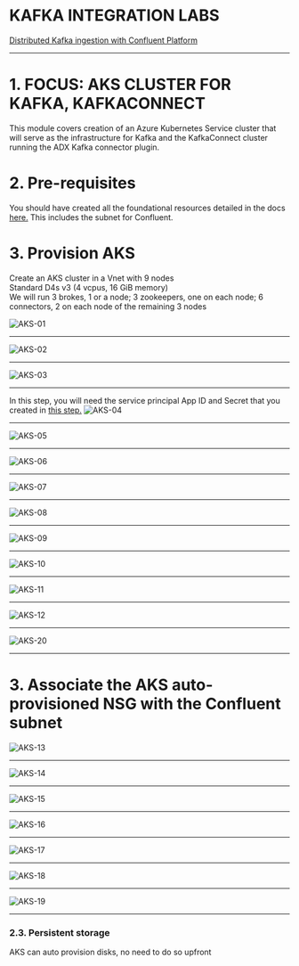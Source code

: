 # KAFKA INTEGRATION LABS

[Distributed Kafka ingestion with Confluent Platform](../README.md)
<hr>

# 1. FOCUS: AKS CLUSTER FOR KAFKA, KAFKACONNECT
This module covers creation of an Azure Kubernetes Service cluster that will serve as the infrastructure for Kafka and the KafkaConnect cluster running the ADX Kafka connector plugin.

# 2. Pre-requisites
You should have created all the foundational resources detailed in the docs [here.](../common/README.md)  This includes the subnet for Confluent.

# 3. Provision AKS

Create an AKS cluster in a Vnet with 9 nodes<br>
Standard D4s v3 (4 vcpus, 16 GiB memory)<br>
We will run 3 brokes, 1 or a node; 3 zookeepers, one on each node; 6 connectors, 2 on each node of the remaining 3 nodes<br>

![AKS-01](../images/confluent-01.png)
<br>
<hr>

![AKS-02](../images/confluent-02.png)
<br>
<hr>

![AKS-03](../images/confluent-03.png)
<br>
<hr>

In this step, you will need the service principal App ID and Secret that you created in [this step.](../common/create-spn.md) 
![AKS-04](../images/confluent-04.png)
<br>
<hr>

![AKS-05](../images/confluent-05.png)
<br>
<hr>

![AKS-06](../images/confluent-06.png)
<br>
<hr>

![AKS-07](../images/confluent-07.png)
<br>
<hr>

![AKS-08](../images/confluent-08.png)
<br>
<hr>

![AKS-09](../images/confluent-09.png)
<br>
<hr>

![AKS-10](../images/confluent-10.png)
<br>
<hr>

![AKS-11](../images/confluent-11.png)
<br>
<hr>

![AKS-12](../images/confluent-12.png)
<br>
<hr>

![AKS-20](../images/confluent-20.png)
<br>
<hr>

# 3. Associate the AKS auto-provisioned NSG with the Confluent subnet

![AKS-13](../images/confluent-13.png)
<br>
<hr>

![AKS-14](../images/confluent-14.png)
<br>
<hr>

![AKS-15](../images/confluent-15.png)
<br>
<hr>

![AKS-16](../images/confluent-16.png)
<br>
<hr>

![AKS-17](../images/confluent-17.png)
<br>
<hr>

![AKS-18](../images/confluent-18.png)
<br>
<hr>

![AKS-19](../images/confluent-19.png)
<br>
<hr>




### 2.3. Persistent storage
AKS can auto provision disks, no need to do so upfront
